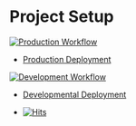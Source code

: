 # Project Setup


[![Production Workflow](https://github.com/ounmuhammad32/flask_auth/actions/workflows/prod.yml/badge.svg)](https://github.com/ounmuhammad32/flask_auth/actions/workflows/prod.yml)

* [Production Deployment](https://oun-flaskauth.herokuapp.com/)


[![Development Workflow](https://github.com/ounmuhammad32/flask_auth/actions/workflows/dev.yml/badge.svg)](https://github.com/ounmuhammad32/flask_auth/actions/workflows/dev.yml)

* [Developmental Deployment](https://oun-flaskauth.herokuapp.com/)


*  [![Hits](https://hits.seeyoufarm.com/api/count/incr/badge.svg?url=https%3A%2F%2Fgithub.com%2Founmuhammad32%2Fproject3&count_bg=%2379C83D&title_bg=%23555555&icon=&icon_color=%23E7E7E7&title=hits&edge_flat=false)](https://hits.seeyoufarm.com)

